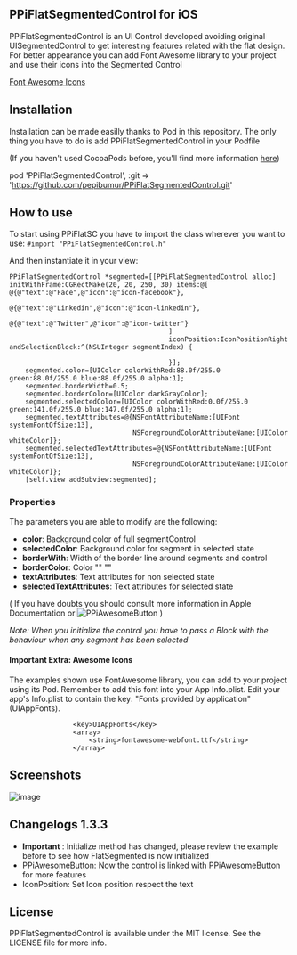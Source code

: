 ## PPiFlatSegmentedControl for iOS

PPiFlatSegmentedControl is an UI Control developed avoiding original UISegmentedControl to get interesting features related with the flat design. 
For better appearance you can add Font Awesome library to your project and use their icons into the Segmented Control

[Font Awesome Icons](http://fortawesome.github.io/Font-Awesome/icons/)

## Installation
Installation can be made easilly thanks to Pod in this repository. The only thing you have to do is add PPiFlatSegmentedControl in your Podfile

(If you haven't used CocoaPods before, you'll find more information [here](http://cocoapods.org/))

pod 'PPiFlatSegmentedControl', :git => 'https://github.com/pepibumur/PPiFlatSegmentedControl.git'

## How to use
To start using PPiFlatSC you have to import the class wherever you want to use:
```#import "PPiFlatSegmentedControl.h"```

And then instantiate it in your view:
```
PPiFlatSegmentedControl *segmented=[[PPiFlatSegmentedControl alloc] initWithFrame:CGRectMake(20, 20, 250, 30) items:@[               @{@"text":@"Face",@"icon":@"icon-facebook"},
                                        @{@"text":@"Linkedin",@"icon":@"icon-linkedin"},
                                        @{@"text":@"Twitter",@"icon":@"icon-twitter"}
                                        ]
                                        iconPosition:IconPositionRight andSelectionBlock:^(NSUInteger segmentIndex) {
                                            
                                        }];
    segmented.color=[UIColor colorWithRed:88.0f/255.0 green:88.0f/255.0 blue:88.0f/255.0 alpha:1];
    segmented.borderWidth=0.5;
    segmented.borderColor=[UIColor darkGrayColor];
    segmented.selectedColor=[UIColor colorWithRed:0.0f/255.0 green:141.0f/255.0 blue:147.0f/255.0 alpha:1];
    segmented.textAttributes=@{NSFontAttributeName:[UIFont systemFontOfSize:13],
                               NSForegroundColorAttributeName:[UIColor whiteColor]};
    segmented.selectedTextAttributes=@{NSFontAttributeName:[UIFont systemFontOfSize:13],
                               NSForegroundColorAttributeName:[UIColor whiteColor]};
    [self.view addSubview:segmented];

```
### Properties
The parameters you are able to modify are the following:
* **color**: Background color of full segmentControl
* **selectedColor**: Background color for segment in selected state
* **borderWith**: Width of the border line around segments and control
* **borderColor**: Color "" ""
* **textAttributes**: Text attributes for non selected state
* **selectedTextAttributes**: Text attributes for selected state 

( If you have doubts you should consult more information in Apple Documentation or ![PPiAwesomeButton]() )


*Note: When you initialize the control you have to pass a Block with the behaviour when any segment has been selected*

#### Important Extra: Awesome Icons
The examples shown use FontAwesome library, you can add to your project using its Pod. Remember to add this font into your App Info.plist. Edit your app's Info.plist to contain the key:
                    "Fonts provided by application" (UIAppFonts).

                    <key>UIAppFonts</key>
                    <array>
                        <string>fontawesome-webfont.ttf</string>
                    </array>
 

## Screenshots
![image](http://img202.imageshack.us/img202/5927/faws.png)

## Changelogs 1.3.3
* **Important** : Initialize method has changed, please review the example before to see how FlatSegmented is now initialized
* PPiAwesomeButton: Now the control is linked with PPiAwesomeButton for more features
* IconPosition: Set Icon position respect the text


## License
PPiFlatSegmentedControl is available under the MIT license. See the LICENSE file for more info.

